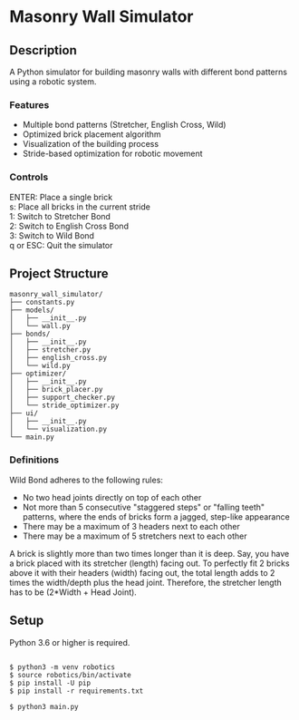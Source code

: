 # Masonry Wall Simulator

## Description

A Python simulator for building masonry walls with different bond patterns using a robotic system.

### Features

- Multiple bond patterns (Stretcher, English Cross, Wild)
- Optimized brick placement algorithm
- Visualization of the building process 
- Stride-based optimization for robotic movement

### Controls

ENTER: Place a single brick <br />
s: Place all bricks in the current stride <br />
1: Switch to Stretcher Bond <br />
2: Switch to English Cross Bond <br />
3: Switch to Wild Bond <br />
q or ESC: Quit the simulator

## Project Structure

```
masonry_wall_simulator/
├── constants.py
├── models/
│   ├── __init__.py
│   └── wall.py
├── bonds/
│   ├── __init__.py
│   ├── stretcher.py
│   ├── english_cross.py
│   └── wild.py
├── optimizer/
│   ├── __init__.py
│   ├── brick_placer.py
│   ├── support_checker.py
│   └── stride_optimizer.py
├── ui/
│   ├── __init__.py
│   └── visualization.py
└── main.py
```

### Definitions

Wild Bond adheres to the following rules:
- No two head joints directly on top of each other
- Not more than 5 consecutive "staggered steps" or "falling teeth" patterns, where the ends of bricks form a jagged, step-like appearance
- There may be a maximum of 3 headers next to each other
- There may be a maximum of 5 stretchers next to each other

A brick is slightly more than two times longer than it is deep. Say, you have a brick placed with its stretcher (length) facing out. To perfectly fit 2 bricks above it with their headers (width) facing out, the total length adds to 2 times the width/depth plus the head joint. Therefore, the stretcher length has to be (2*Width + Head Joint).

## Setup

Python 3.6 or higher is required.

<pre><code>
$ python3 -m venv robotics
$ source robotics/bin/activate
$ pip install -U pip
$ pip install -r requirements.txt

$ python3 main.py
</code></pre>